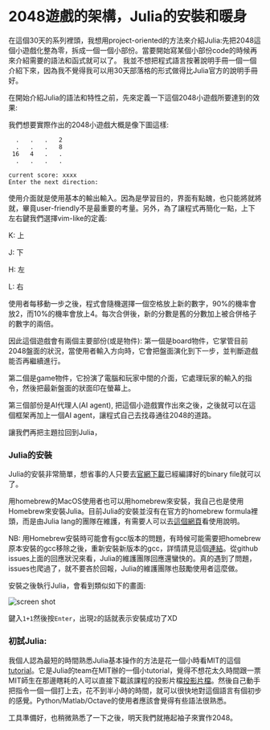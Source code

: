 # 2048遊戲的架構，Julia的安裝和暖身

在這個30天的系列裡頭，我想用project-oriented的方法來介紹Julia:先把2048這個小遊戲化整為零，拆成一個一個小部份。當要開始寫某個小部份code的時候再來介紹需要的語法和函式就可以了。
我並不想把程式語言按著說明手冊一個一個介紹下來，因為我不覺得我可以用30天部落格的形式做得比Julia官方的說明手冊好。

在開始介紹Julia的語法和特性之前，先來定義一下這個2048小遊戲所要達到的效果:

我們想要實際作出的2048小遊戲大概是像下圖這樣:

```
  .   .   .   2
  .   .   .   8
 16   4   .   .
  .   .   .   .

current score: xxxx
Enter the next direction:

```

使用介面就是使用基本的輸出輸入。因為是學習目的，界面有點醜，也只能將就將就，畢竟user-friendly不是最重要的考量。另外，為了讓程式再簡化一點，上下左右鍵我們選擇vim-like的定義:

K: 上

J: 下

H: 左

L: 右

使用者每移動一步之後，程式會隨機選擇一個空格放上新的數字，90%的機率會放2，而10%的機率會放上4。每次合併後，新的分數是舊的分數加上被合併格子的數字的兩倍。

因此這個遊戲會有兩個主要部份(或是物件):
第一個是board物件，它掌管目前2048盤面的狀況，當使用者輸入方向時，它會把盤面演化到下一步，並判斷遊戲能否再繼續進行。

第二個是game物件，它扮演了電腦和玩家中間的介面，它處理玩家的輸入的指令，然後把最新盤面的狀面印在螢幕上。

第三個部份是AI代理人(AI agent), 把這個小遊戲實作出來之後，之後就可以在這個框架再加上一個AI agent，讓程式自己去找尋通往2048的道路。

讓我們再把主題拉回到Julia，

### Julia的安裝

Julia的安裝非常簡單，想省事的人只要去[官網下載](http://julialang.org/downloads/)已經編譯好的binary file就可以了。

用homebrew的MacOS使用者也可以用homebrew來安裝，我自己也是使用Homebrew來安裝Julia。目前Julia的安裝並沒有在官方的homebrew formula裡頭，而是由Julia lang的團隊在維護，有需要人可以去[這個網頁](https://github.com/staticfloat/homebrew-julia)看使用說明。

NB: 用Homebrew安裝時可能會有gcc版本的問題，有時候可能需要把homebrew原本安裝的gcc移除之後，重新安裝新版本的gcc，詳情請見這個[連結](https://github.com/staticfloat/homebrew-julia/issues/116)。從github issues上面的回應狀況來看，Julia的維護團隊回應還蠻快的。真的遇到了問題，issues也爬過了，就不要吝於回報，Julia的維護團隊也鼓勵使用者這麼做。

安裝之後執行Julia，會看到類似如下的畫面:

![screen shot](../figures/julia_terminal_screen_shot.png)


鍵入```1+1```然後按```Enter```，出現```2```的話就表示安裝成功了XD


### 初試Julia:

我個人認為最短的時間熟悉Julia基本操作的方法是花一個小時看MIT的這個[tutorial](https://www.youtube.com/watch?v=37L1OMk_3FU)。它是Julia的team在MIT辦的一個小tutorial，覺得不想花太久時間跟一票MIT師生在那邊瞎耗的人可以直接下載該課程的投影片檔[投影片檔](https://raw.github.com/JuliaLang/julia-tutorial/master/LightningRound/IAP_2013_Lightning.pdf)。然後自己動手把指令一個一個打上去，花不到半小時的時間，就可以很快地對這個語言有個初步的感覺。Python/Matlab/Octave的使用者應該會覺得有些語法很熟悉。

工具準備好，也稍微熟悉了一下之後，明天我們就捲起袖子來實作2048。


